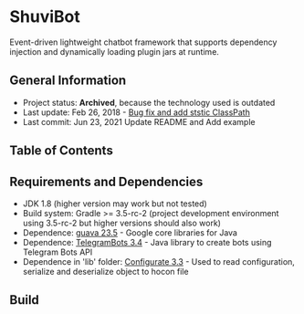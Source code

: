 # ShuviBot
Event-driven lightweight chatbot framework that supports dependency injection and dynamically loading plugin jars at runtime.

## General Information
- Project status: **Archived**, because the technology used is outdated
- Last update: Feb 26, 2018 - [Bug fix and add ststic ClassPath](https://github.com/YukinaMochizuki/ShuviBot/commit/f67b326268f9dc61c3ead212cfdda0179eb41854)
- Last commit: Jun 23, 2021 Update README and Add example

## Table of Contents


## Requirements and Dependencies
- JDK 1.8 (higher version may work but not tested)
- Build system: Gradle >= 3.5-rc-2 (project development environment using 3.5-rc-2 but higher versions should also work)
- Dependence: [guava 23.5](https://github.com/google/guava) - Google core libraries for Java
- Dependence: [TelegramBots 3.4](https://github.com/rubenlagus/TelegramBots) - Java library to create bots using Telegram Bots API
- Dependence in 'lib' folder: [Configurate 3.3](https://github.com/SpongePowered/Configurate) - Used to read configuration, serialize and deserialize object to hocon file

## Build
